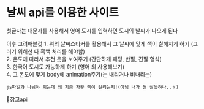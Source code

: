 #  날씨 api를 이용한 사이트



첫글자는 대문자를 사용해서 영어 도시를 입력하면 도시의 날씨가 나오게 된다


이후 고려해볼것
    1. 위의 날씨스티커를 활용해서 그 날씨에 맞게 색이 칠해지게 하기 (그러기 위해선 다 흑백 처리를 해야함)<br/>
    2. 온도에 따라서 추천 옷을 보여주기 (간단하게 패딩, 반팔, 긴팔 형식)<br/>
    3. 한국어 도시도 가능하게 하기 (영어 외 사용해보기)<br/>
    4. 그 온도에 맞게 body에 animation주기(눈 내리거나 비내리는)<br/>

    js파일과 나눠야 되는데 왜 지금 자꾸 렉이 걸리는지!(아님 내가 뭘 잘못하나..ㅎ)
📌[참고api](https://github.com/robertoduessmann/weather-api)
